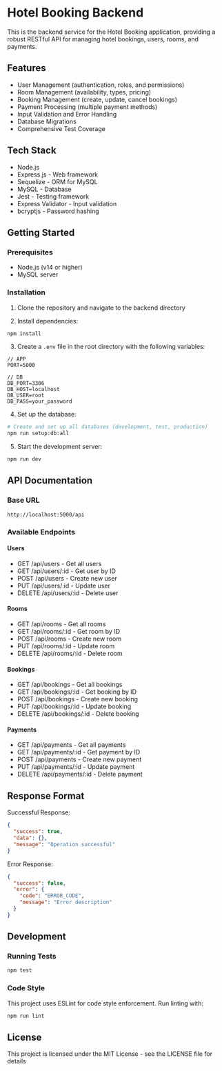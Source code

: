 # Hotel Booking Backend

This is the backend service for the Hotel Booking application, providing a robust RESTful API for managing hotel bookings, users, rooms, and payments.

## Features

- User Management (authentication, roles, and permissions)
- Room Management (availability, types, pricing)
- Booking Management (create, update, cancel bookings)
- Payment Processing (multiple payment methods)
- Input Validation and Error Handling
- Database Migrations
- Comprehensive Test Coverage

## Tech Stack

- Node.js
- Express.js - Web framework
- Sequelize - ORM for MySQL
- MySQL - Database
- Jest - Testing framework
- Express Validator - Input validation
- bcryptjs - Password hashing

## Getting Started

### Prerequisites

- Node.js (v14 or higher)
- MySQL server

### Installation

1. Clone the repository and navigate to the backend directory

2. Install dependencies:
```bash
npm install
```

3. Create a `.env` file in the root directory with the following variables:
```env
// APP
PORT=5000

// DB
DB_PORT=3306
DB_HOST=localhost
DB_USER=root
DB_PASS=your_password
```

4. Set up the database:
```bash
# Create and set up all databases (development, test, production)
npm run setup:db:all
```

5. Start the development server:
```bash
npm run dev
```

## API Documentation

### Base URL
```
http://localhost:5000/api
```

### Available Endpoints

#### Users
- GET /api/users - Get all users
- GET /api/users/:id - Get user by ID
- POST /api/users - Create new user
- PUT /api/users/:id - Update user
- DELETE /api/users/:id - Delete user

#### Rooms
- GET /api/rooms - Get all rooms
- GET /api/rooms/:id - Get room by ID
- POST /api/rooms - Create new room
- PUT /api/rooms/:id - Update room
- DELETE /api/rooms/:id - Delete room

#### Bookings
- GET /api/bookings - Get all bookings
- GET /api/bookings/:id - Get booking by ID
- POST /api/bookings - Create new booking
- PUT /api/bookings/:id - Update booking
- DELETE /api/bookings/:id - Delete booking

#### Payments
- GET /api/payments - Get all payments
- GET /api/payments/:id - Get payment by ID
- POST /api/payments - Create new payment
- PUT /api/payments/:id - Update payment
- DELETE /api/payments/:id - Delete payment

## Response Format

Successful Response:
```json
{
  "success": true,
  "data": {},
  "message": "Operation successful"
}
```

Error Response:
```json
{
  "success": false,
  "error": {
    "code": "ERROR_CODE",
    "message": "Error description"
  }
}
```

## Development

### Running Tests
```bash
npm test
```

### Code Style
This project uses ESLint for code style enforcement. Run linting with:
```bash
npm run lint
```

## License

This project is licensed under the MIT License - see the LICENSE file for details